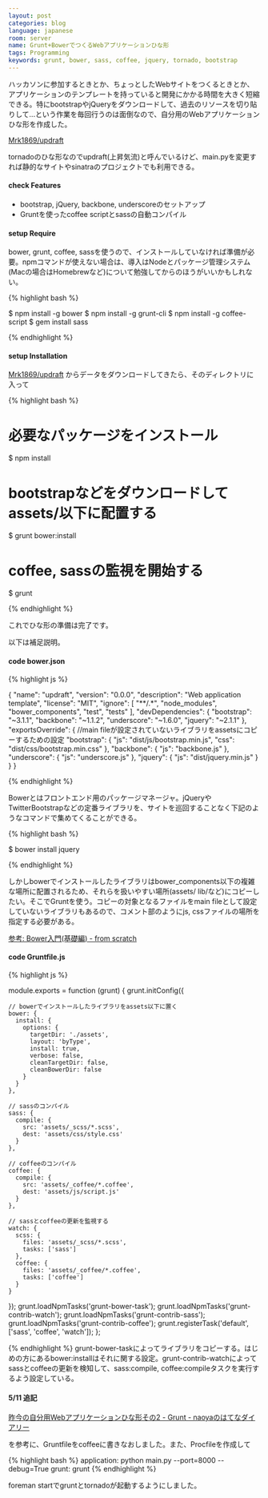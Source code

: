 ```yaml
---
layout: post
categories: blog
language: japanese
room: server
name: Grunt+BowerでつくるWebアプリケーションひな形
tags: Programming
keywords: grunt, bower, sass, coffee, jquery, tornado, bootstrap
---
```


ハッカソンに参加するときとか、ちょっとしたWebサイトをつくるときとか、アプリケーションのテンプレートを持っていると開発にかかる時間を大きく短縮できる。特にbootstrapやjQueryをダウンロードして、過去のリソースを切り貼りして...という作業を毎回行うのは面倒なので、自分用のWebアプリケーションひな形を作成した。

[Mrk1869/updraft](https://github.com/Mrk1869/updraft)

tornadoのひな形なのでupdraft(上昇気流)と呼んでいるけど、main.pyを変更すれば静的なサイトやsinatraのプロジェクトでも利用できる。

#### <span class="lsf">check</span> Features

* bootstrap, jQuery, backbone, underscoreのセットアップ
* Gruntを使ったcoffee scriptとsassの自動コンパイル

#### <span class="lsf">setup</span> Require

bower, grunt, coffee, sassを使うので、インストールしていなければ準備が必要。npmコマンドが使えない場合は、導入はNodeとパッケージ管理システム(Macの場合はHomebrewなど)について勉強してからのほうがいいかもしれない。

{% highlight bash %}

$ npm install -g bower
$ npm install -g grunt-cli
$ npm install -g coffee-script
$ gem install sass

{% endhighlight %}

#### <span class="lsf">setup</span> Installation

[Mrk1869/updraft](https://github.com/Mrk1869/updraft) からデータをダウンロードしてきたら、そのディレクトリに入って

{% highlight bash %}

# 必要なパッケージをインストール
$ npm install

# bootstrapなどをダウンロードしてassets/以下に配置する
$ grunt bower:install

# coffee, sassの監視を開始する
$ grunt

{% endhighlight %}

これでひな形の準備は完了です。

以下は補足説明。

#### <span class="lsf">code</span> bower.json

{% highlight js %}

{
  "name": "updraft",
  "version": "0.0.0",
  "description": "Web application template",
  "license": "MIT",
  "ignore": [
    "**/.*",
  "node_modules",
  "bower_components",
  "test",
  "tests"
    ],
  "devDependencies": {
    "bootstrap": "~3.1.1",
    "backbone": "~1.1.2",
    "underscore": "~1.6.0",
    "jquery": "~2.1.1"
  },
  "exportsOverride": { //main fileが設定されていないライブラリをassetsにコピーするための設定
    "bootstrap": {
      "js": "dist/js/bootstrap.min.js",
      "css": "dist/css/bootstrap.min.css"
    },
    "backbone": {
      "js": "backbone.js"
    },
    "underscore": {
      "js": "underscore.js"
    },
    "jquery": {
      "js": "dist/jquery.min.js"
    }
  }
}

{% endhighlight %}

Bowerとはフロントエンド用のパッケージマネージャ。jQueryやTwitterBootstrapなどの定番ライブラリを、サイトを巡回することなく下記のようなコマンドで集めてくることができる。

{% highlight bash %}

$ bower install jquery

{% endhighlight %}

しかしbowerでインストールしたライブラリはbower_components以下の複雑な場所に配置されるため、それらを扱いやすい場所(assets/ lib/など)にコピーしたい。そこでGruntを使う。コピーの対象となるファイルをmain fileとして設定していないライブラリもあるので、コメント部のようにjs, cssファイルの場所を指定する必要がある。

[参考: Bower入門(基礎編) - from scratch](http://yosuke-furukawa.hatenablog.com/entry/2013/06/01/173308)

#### <span class="lsf">code</span> Gruntfile.js

{% highlight js %}

module.exports = function (grunt) {
  grunt.initConfig({

    // bowerでインストールしたライブラリをassets以下に置く
    bower: {
      install: {
        options: {
          targetDir: './assets',
          layout: 'byType',
          install: true,
          verbose: false,
          cleanTargetDir: false,
          cleanBowerDir: false
        }
      }
    },

    // sassのコンパイル
    sass: {
      compile: {
        src: 'assets/_scss/*.scss',
        dest: 'assets/css/style.css'
      }
    },

    // coffeeのコンパイル
    coffee: {
      compile: {
        src: 'assets/_coffee/*.coffee',
        dest: 'assets/js/script.js'
      }
    },

    // sassとcoffeeの更新を監視する
    watch: {
      scss: {
        files: 'assets/_scss/*.scss',
        tasks: ['sass']
      },
      coffee: {
        files: 'assets/_coffee/*.coffee',
        tasks: ['coffee']
      }
    }

  });
  grunt.loadNpmTasks('grunt-bower-task');
  grunt.loadNpmTasks('grunt-contrib-watch');
  grunt.loadNpmTasks('grunt-contrib-sass');
  grunt.loadNpmTasks('grunt-contrib-coffee');
  grunt.registerTask('default',  ['sass', 'coffee', 'watch']);
};

{% endhighlight %}
grunt-bower-taskによってライブラリをコピーする。はじめの方にあるbower:installはそれに関する設定。grunt-contrib-watchによってsassとcoffeeの更新を検知して、sass:compile, coffee:compileタスクを実行するよう設定している。

#### 5/11 追記

[昨今の自分用Webアプリケーションひな形その2 - Grunt - naoyaのはてなダイアリー](http://d.hatena.ne.jp/naoya/20130504/1367640512)

を参考に、Gruntfileをcoffeeに書きなおしました。また、Procfileを作成して

{% highlight bash %}
application: python main.py --port=8000 --debug=True
grunt: grunt
{% endhighlight %}

foreman startでgruntとtornadoが起動するようにしました。
